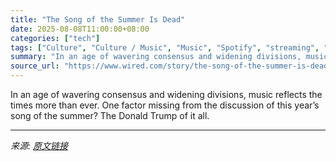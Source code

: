 ```yaml
---
title: "The Song of the Summer Is Dead"
date: 2025-08-08T11:00:00+08:00
categories: ["tech"]
tags: ["Culture", "Culture / Music", "Music", "Spotify", "streaming", "Donald Trump", "Press Play"]
summary: "In an age of wavering consensus and widening divisions, music reflects the times more than ever. One factor missing from the discussion of this year’s song of the summer? The Donald Trump of it all."
source_url: "https://www.wired.com/story/the-song-of-the-summer-is-dead/"
---
```


In an age of wavering consensus and widening divisions, music reflects the times more than ever. One factor missing from the discussion of this year’s song of the summer? The Donald Trump of it all.

---

*来源: [原文链接](https://www.wired.com/story/the-song-of-the-summer-is-dead/)*
